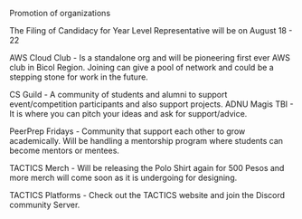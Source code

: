 Promotion of organizations

The Filing of Candidacy for Year Level Representative will be on August 18 - 22

AWS Cloud Club - Is a standalone org and will be pioneering first ever AWS club in Bicol Region. Joining can give a pool of network and could be a stepping stone for work in the future.

CS Guild - A community of students and alumni to support event/competition participants and also support projects.
ADNU Magis TBI - It is where you can pitch your ideas and ask for support/advice.

PeerPrep Fridays - Community that support each other to grow academically. Will be handling a mentorship program where students can become mentors or mentees.

TACTICS Merch - Will be releasing the Polo Shirt again for 500 Pesos and more merch will come soon as it is undergoing for designing.

TACTICS Platforms - Check out the TACTICS website and join the Discord community Server.
